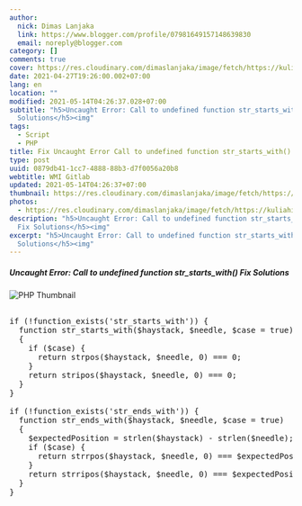 ```yaml
---
author:
  nick: Dimas Lanjaka
  link: https://www.blogger.com/profile/07981649157148639830
  email: noreply@blogger.com
category: []
comments: true
cover: https://res.cloudinary.com/dimaslanjaka/image/fetch/https://kuliahitblog.files.wordpress.com/2019/08/1dbdb-fatal2berror2buncaught2berror2bcall2bto2bundefined2bfunction2bmysql_connect25282529.png
date: 2021-04-27T19:26:00.002+07:00
lang: en
location: ""
modified: 2021-05-14T04:26:37.028+07:00
subtitle: "h5>Uncaught Error: Call to undefined function str_starts_with() Fix
  Solutions</h5><img"
tags:
  - Script
  - PHP
title: Fix Uncaught Error Call to undefined function str_starts_with()
type: post
uuid: 0879db41-1cc7-4888-88b3-d7f0056a20b8
webtitle: WMI Gitlab
updated: 2021-05-14T04:26:37+07:00
thumbnail: https://res.cloudinary.com/dimaslanjaka/image/fetch/https://kuliahitblog.files.wordpress.com/2019/08/1dbdb-fatal2berror2buncaught2berror2bcall2bto2bundefined2bfunction2bmysql_connect25282529.png
photos:
  - https://res.cloudinary.com/dimaslanjaka/image/fetch/https://kuliahitblog.files.wordpress.com/2019/08/1dbdb-fatal2berror2buncaught2berror2bcall2bto2bundefined2bfunction2bmysql_connect25282529.png
description: "h5>Uncaught Error: Call to undefined function str_starts_with()
  Fix Solutions</h5><img"
excerpt: "h5>Uncaught Error: Call to undefined function str_starts_with() Fix
  Solutions</h5><img"
---
```


<h5>Uncaught Error: Call to undefined function str_starts_with() Fix Solutions</h5><img src="https://res.cloudinary.com/dimaslanjaka/image/fetch/https://kuliahitblog.files.wordpress.com/2019/08/1dbdb-fatal2berror2buncaught2berror2bcall2bto2bundefined2bfunction2bmysql_connect25282529.png" alt="PHP Thumbnail"><pre><br>if (!function_exists('str_starts_with')) {<br>  function str_starts_with($haystack, $needle, $case = true)<br>  {<br>    if ($case) {<br>      return strpos($haystack, $needle, 0) === 0;<br>    }<br>    return stripos($haystack, $needle, 0) === 0;<br>  }<br>}<br><br>if (!function_exists('str_ends_with')) {<br>  function str_ends_with($haystack, $needle, $case = true)<br>  {<br>    $expectedPosition = strlen($haystack) - strlen($needle);<br>    if ($case) {<br>      return strrpos($haystack, $needle, 0) === $expectedPosition;<br>    }<br>    return strripos($haystack, $needle, 0) === $expectedPosition;<br>  }<br>}<br></pre>